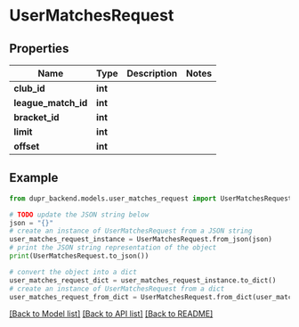 # UserMatchesRequest


## Properties

Name | Type | Description | Notes
------------ | ------------- | ------------- | -------------
**club_id** | **int** |  | 
**league_match_id** | **int** |  | 
**bracket_id** | **int** |  | 
**limit** | **int** |  | 
**offset** | **int** |  | 

## Example

```python
from dupr_backend.models.user_matches_request import UserMatchesRequest

# TODO update the JSON string below
json = "{}"
# create an instance of UserMatchesRequest from a JSON string
user_matches_request_instance = UserMatchesRequest.from_json(json)
# print the JSON string representation of the object
print(UserMatchesRequest.to_json())

# convert the object into a dict
user_matches_request_dict = user_matches_request_instance.to_dict()
# create an instance of UserMatchesRequest from a dict
user_matches_request_from_dict = UserMatchesRequest.from_dict(user_matches_request_dict)
```
[[Back to Model list]](../README.md#documentation-for-models) [[Back to API list]](../README.md#documentation-for-api-endpoints) [[Back to README]](../README.md)


